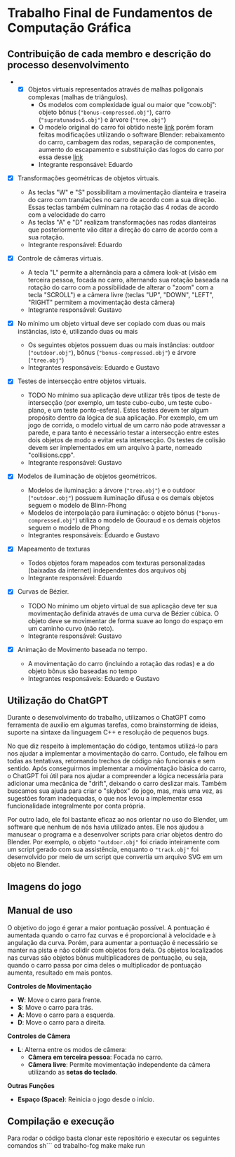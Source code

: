 # Trabalho Final de Fundamentos de Computação Gráfica

## Contribuição de cada membro e descrição do processo desenvolvimento


- - [X] Objetos virtuais representados através de malhas poligonais complexas (malhas de triângulos).
	- Os modelos com complexidade igual ou maior que "cow.obj": objeto bônus (`"bonus-compressed.obj"`), carro (`"supratunadov5.obj"`) e árvore (`"tree.obj"`)
	- O modelo original do carro foi obtido neste [link](https://www.cgtrader.com/free-3d-models/car/racing-car/toyota-supra-mk4-c154dbfb-31b0-403f-affb-b30e1c5b34f1) porém foram feitas modificações utilizando o software Blender: rebaixamento do carro, cambagem das rodas, separação de componentes, aumento do escapamento e substituição das logos do carro por essa desse [link](https://www.cgtrader.com/items/2072818/download-page)
	- Integrante responsável: Eduardo
		
- [X] Transformações geométricas de objetos virtuais.
	- As teclas "W" e "S" possibilitam a movimentação dianteira e traseira do carro com translações no carro de acordo com a sua direção. Essas teclas também culminam na rotação das 4 rodas de acordo com a velocidade do carro
	- As teclas "A" e "D" realizam transformações nas rodas dianteiras que posteriormente vão ditar a direção do carro de acordo com a sua rotação. 
	- Integrante responsável: Eduardo

- [X] Controle de câmeras virtuais.
    - A tecla "L" permite a alternância para a câmera look-at (visão em terceira pessoa, focada no carro, alternando sua rotação baseada na rotação do carro com a possibilidade de alterar o "zoom" com a tecla "SCROLL") e a câmera livre (teclas "UP", "DOWN", "LEFT", "RIGHT" permitem a movimentação desta câmera)
    - Integrante responsável: Gustavo

- [X] No mínimo um objeto virtual deve ser copiado com duas ou mais instâncias, isto é, utilizando duas ou mais 
    - Os seguintes objetos possuem duas ou mais instâncias: outdoor (`"outdoor.obj"`), bônus (`"bonus-compressed.obj"`) e árvore (`"tree.obj"`)
    - Integrantes responsáveis:  Eduardo e Gustavo

- [X] Testes de intersecção entre objetos virtuais.
    - TODO
    No mínimo sua aplicação deve utilizar três tipos de teste de intersecção (por exemplo, um teste cubo-cubo, um teste cubo-plano, e um teste ponto-esfera).
    Estes testes devem ter algum propósito dentro da lógica de sua aplicação.
    Por exemplo, em um jogo de corrida, o modelo virtual de um carro não pode atravessar a parede, e para tanto é necessário testar a intersecção entre estes dois objetos de modo a evitar esta intersecção.
    Os testes de colisão devem ser implementados em um arquivo à parte, nomeado "collisions.cpp".
    - Integrante responsável: Gustavo

- [X] Modelos de iluminação de objetos geométricos.
    - Modelos de iluminação: a árvore (`"tree.obj"`) e o outdoor (`"outdoor.obj"`) possuem iluminação difusa e os demais objetos seguem o modelo de Blinn-Phong
    - Modelos de interpolação para iluminação: o objeto bônus (`"bonus-compressed.obj"`) utiliza o modelo de Gouraud e os demais objetos seguem o modelo de Phong
    - Integrantes responsáveis: Eduardo e Gustavo

- [X] Mapeamento de texturas
    - Todos objetos foram mapeados com texturas personalizadas (baixadas da internet) independentes dos arquivos obj 
    - Integrante responsável: Eduardo

- [X] Curvas de Bézier.
    - TODO
    No mínimo um objeto virtual de sua aplicação deve ter sua movimentação definida através de uma curva de Bézier cúbica. O objeto deve se movimentar de forma suave ao longo do espaço em um caminho curvo (não reto).
    - Integrante responsável: Gustavo

- [X] Animação de Movimento baseada no tempo.
    - A movimentação do carro (incluindo a rotação das rodas) e a do objeto bônus são baseadas no tempo
    - Integrantes responsáveis: Eduardo e Gustavo

## Utilização do ChatGPT
Durante o desenvolvimento do trabalho, utilizamos o ChatGPT como ferramenta de auxílio em algumas tarefas, como brainstorming de ideias, suporte na sintaxe da linguagem C++ e resolução de pequenos bugs.

No que diz respeito à implementação do código, tentamos utilizá-lo para nos ajudar a implementar a movimentação do carro. Contudo, ele falhou em todas as tentativas, retornando trechos de código não funcionais e sem sentido. Após conseguirmos implementar a movimentação básica do carro, o ChatGPT foi útil para nos ajudar a compreender a lógica necessária para adicionar uma mecânica de "drift", deixando o carro deslizar mais. Também buscamos sua ajuda para criar o "skybox" do jogo, mas, mais uma vez, as sugestões foram inadequadas, o que nos levou a implementar essa funcionalidade integralmente por conta própria.

Por outro lado, ele foi bastante eficaz ao nos orientar no uso do Blender, um software que nenhum de nós havia utilizado antes. Ele nos ajudou a manusear o programa e a desenvolver scripts para criar objetos dentro do Blender. Por exemplo, o objeto `"outdoor.obj"` foi criado inteiramente com um script gerado com sua assistência, enquanto o `"track.obj"` foi desenvolvido por meio de um script que convertia um arquivo SVG em um objeto no Blender.

## Imagens do jogo 


## Manual de uso
O objetivo do jogo é gerar a maior pontuação possível. A pontuação é aumentada quando o carro faz curvas e é proporcional à velocidade e à angulação da curva. Porém, para aumentar a pontuação é necessário se manter na pista e não colidir com objetos fora dela.
Os objetos localizados nas curvas são objetos bônus multiplicadores de pontuação, ou seja, quando o carro passa por cima deles o multiplicador de pontuação aumenta, resultado em mais pontos.

**Controles de Movimentação**
- **W**: Move o carro para frente.
- **S**: Move o carro para trás.
- **A**: Move o carro para a esquerda.
- **D**: Move o carro para a direita.

**Controles de Câmera**
- **L**: Alterna entre os modos de câmera:
  - **Câmera em terceira pessoa**: Focada no carro.
  - **Câmera livre**: Permite movimentação independente da câmera utilizando as **setas do teclado**.

**Outras Funções**
- **Espaço (Space)**: Reinicia o jogo desde o início.

## Compilação e execução

Para rodar o código basta clonar este repositório e executar os seguintes comandos
sh```
cd trabalho-fcg
make
make run
```

	

